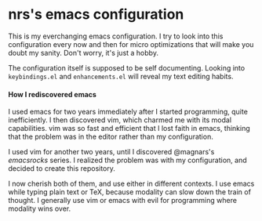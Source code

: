 # nrs's emacs configuration

This is my everchanging emacs configuration. I try to look into this
configuration every now and then for micro optimizations that will make you
doubt my sanity. Don't worry, it's just a hobby.


The configuration itself is supposed to be self documenting. Looking into
`keybindings.el` and `enhancements.el` will reveal my text editing habits. 

#### How I rediscovered emacs

I used emacs for two years immediately after I started programming, quite
inefficiently. I then discovered vim, which charmed me with its modal
capabilities. vim was so fast and efficient that I lost faith in emacs, thinking
that the problem was in the editor rather than my configuration.

I used vim for another two years, until I discovered @magnars's *emacsrocks*
series. I realized the problem was with my configuration, and decided to create
this repository. 

I now cherish both of them, and use either in different contexts. I use emacs while typing
plain text or TeX, because modality can slow down the train of thought. I
generally use vim or emacs with evil for programming where modality wins over.
